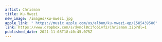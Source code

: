 ```yaml
---
artist: Chrisman
title: Ku-Mwezi
new_image: /images/ku-mwezi.jpg
apple_link: " https://music.apple.com/us/album/ku-mwezi-ep/1585439586"
link: https://www.dropbox.com/s/dymcl8c1fo6ivf2/Chrisman.zip?dl=1
published_date: 2021-11-08T18:40:45.075Z
---
```

